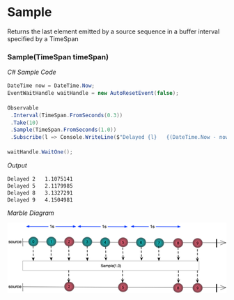 ﻿# Sample
Returns the last element emitted by a source sequence in a buffer interval specified by a TimeSpan

### Sample(TimeSpan timeSpan)


*C# Sample Code*
```csharp
DateTime now = DateTime.Now;
EventWaitHandle waitHandle = new AutoResetEvent(false);

Observable
 .Interval(TimeSpan.FromSeconds(0.3))
 .Take(10)
 .Sample(TimeSpan.FromSeconds(1.0))
 .Subscribe(l => Console.WriteLine($"Delayed {l}   {(DateTime.Now - now).TotalSeconds}"), () => waitHandle.Set());

waitHandle.WaitOne();
```
*Output*

```
Delayed 2   1.1075141
Delayed 5   2.1179985
Delayed 8   3.1327291
Delayed 9   4.1504981
```



*Marble Diagram*

![Sample](Resources/Sample.png)